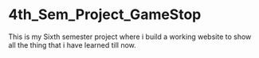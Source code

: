 # 4th_Sem_Project_GameStop

This is my Sixth semester project where i build a working website to show all the thing that i have learned till now.
